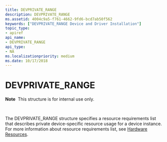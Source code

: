 ```yaml
---
title: DEVPRIVATE_RANGE
description: DEVPRIVATE_RANGE
ms.assetid: 4004c9a5-f761-4662-9fd6-bcd7ab50f562
keywords: ["DEVPRIVATE_RANGE Device and Driver Installation"]
topic_type:
- apiref
api_name:
- DEVPRIVATE_RANGE
api_type:
- NA
ms.localizationpriority: medium
ms.date: 10/17/2018
---
```


# DEVPRIVATE_RANGE


**Note**  This structure is for internal use only.

 

The DEVPRIVATE_RANGE structure specifies a resource requirements list that describes private device-specific resource usage for a device instance. For more information about resource requirements list, see [Hardware Resources](https://msdn.microsoft.com/library/windows/hardware/ff547012).

 

 





